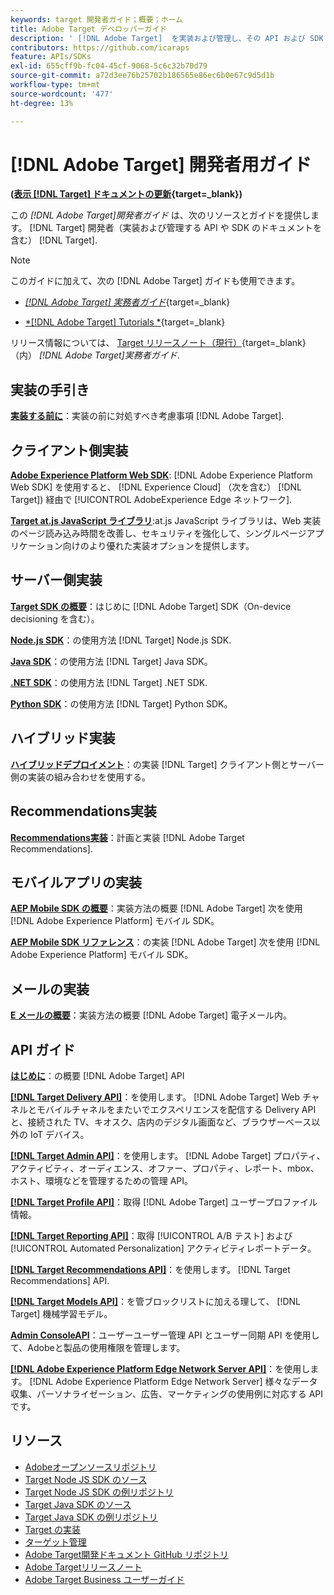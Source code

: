 ```yaml
---
keywords: target 開発者ガイド；概要；ホーム
title: Adobe Target デベロッパーガイド
description: ' [!DNL Adobe Target]  を実装および管理し、その API および SDK を操作する方法'
contributors: https://github.com/icaraps
feature: APIs/SDKs
exl-id: 655cff9b-fc04-45cf-9068-5c6c32b70d79
source-git-commit: a72d3ee76b25702b186565e86ec6b0e67c9d5d1b
workflow-type: tm+mt
source-wordcount: '477'
ht-degree: 13%

---
```


# [!DNL Adobe Target] 開発者用ガイド

**([表示 [!DNL Target] ドキュメントの更新](https://experienceleague.adobe.com/docs/target/using/release-notes/doc-change.html){target=_blank})**

この *[!DNL Adobe Target]開発者ガイド* は、次のリソースとガイドを提供します。 [!DNL Target] 開発者（実装および管理する API や SDK のドキュメントを含む） [!DNL Target].

>[!NOTE]
>
>このガイドに加えて、次の [!DNL Adobe Target] ガイドも使用できます。
>
>* [*[!DNL Adobe Target] 実務者ガイド&#x200B;*](https://experienceleague.adobe.com/docs/target/using/target-home.html?lang=ja){target=_blank}
>
>* [*[!DNL Adobe Target] Tutorials *](https://experienceleague.adobe.com/docs/target-learn/tutorials/overview.html?lang=ja){target=_blank}
>
>リリース情報については、 [Target リリースノート（現行）](https://experienceleague.adobe.com/docs/target/using/release-notes/release-notes.html){target=_blank} （内） *[!DNL Adobe Target]実務者ガイド*.

## 実装の手引き

**[実装する前に](/help/dev/before-implement/considerations-before-you-implement-target.md)**：実装の前に対処すべき考慮事項 [!DNL Adobe Target].

## クライアント側実装

[**Adobe Experience Platform Web SDK**](/help/dev/implement/client-side/aep-web-sdk.md): [!DNL Adobe Experience Platform Web SDK] を使用すると、 [!DNL Experience Cloud] （次を含む） [!DNL Target]) 経由で [!UICONTROL AdobeExperience Edge ネットワーク].

[**Target at.js JavaScript ライブラリ**](/help/dev/implement/client-side/overview.md):at.js JavaScript ライブラリは、Web 実装のページ読み込み時間を改善し、セキュリティを強化して、シングルページアプリケーション向けのより優れた実装オプションを提供します。

## サーバー側実装

[**Target SDK の概要**](implement/server-side/server-side-overview.md)：はじめに [!DNL Adobe Target] SDK（On-device decisioning を含む）。

[**Node.js SDK**](implement/server-side/node-js/overview.md)：の使用方法 [!DNL Target] Node.js SDK.

[**Java SDK**](implement/server-side/java/overview.md)：の使用方法 [!DNL Target] Java SDK。

[**.NET SDK**](implement/server-side/net/overview.md)：の使用方法 [!DNL Target] .NET SDK.

[**Python SDK**](implement/server-side/python/overview.md)：の使用方法 [!DNL Target] Python SDK。

## ハイブリッド実装

[**ハイブリッドデプロイメント**](implement/hybrid/hybrid-overview.md)：の実装 [!DNL Target] クライアント側とサーバー側の実装の組み合わせを使用する。

## Recommendations実装

[**Recommendations実装**](implement/recommendations/recommendations.md)：計画と実装 [!DNL Adobe Target Recommendations].

## モバイルアプリの実装

[**AEP Mobile SDK の概要**](implement/mobile/overview.md)：実装方法の概要 [!DNL Adobe Target] 次を使用 [!DNL Adobe Experience Platform] モバイル SDK。

[**AEP Mobile SDK リファレンス**](https://developer.adobe.com/client-sdks/documentation/)：の実装 [!DNL Adobe Target] 次を使用 [!DNL Adobe Experience Platform] モバイル SDK。

## メールの実装

[**E メールの概要**](implement/email/overview.md)：実装方法の概要 [!DNL Adobe Target] 電子メール内。

## API ガイド

[**はじめに**](before-administer/target-api-overview.md)：の概要 [!DNL Adobe Target] API

[**[!DNL Target Delivery API]**](/help/dev/implement/delivery-api/overview.md)：を使用します。 [!DNL Adobe Target] Web チャネルとモバイルチャネルをまたいでエクスペリエンスを配信する Delivery API と、接続された TV、キオスク、店内のデジタル画面など、ブラウザーベース以外の IoT デバイス。

[**[!DNL Target Admin API]**](administer/admin-api/admin-api-overview-new.md)：を使用します。 [!DNL Adobe Target] プロパティ、アクティビティ、オーディエンス、オファー、プロパティ、レポート、mbox、ホスト、環境などを管理するための管理 API。

[**[!DNL Target Profile API]**](/help/dev/administer/profile-api/profile-api-overview.md)：取得 [!DNL Adobe Target] ユーザープロファイル情報。

[**[!DNL Target Reporting API]**](https://developer.adobe.com/target/administer/admin-api/#tag/Reports)：取得 [!UICONTROL A/B テスト] および [!UICONTROL Automated Personalization] アクティビティレポートデータ。

[**[!DNL Target Recommendations API]**](https://developer.adobe.com/target/administer/recommendations-api/)：を使用します。 [!DNL Target Recommendations] API.

[**[!DNL Target Models API]**](administer/models-api/models-api-overview.md)：を管ブロックリストに加える理して、 [!DNL Target] 機械学習モデル。

[**Admin ConsoleAPI**](https://developer.adobe.com/umapi/)：ユーザーユーザー管理 API とユーザー同期 API を使用して、Adobeと製品の使用権限を管理します。

[**[!DNL Adobe Experience Platform Edge Network Server API]**](https://experienceleague.adobe.com/docs/experience-platform/edge-network-server-api/overview.html)：を使用します。 [!DNL Adobe Experience Platform Edge Network Server] 様々なデータ収集、パーソナライゼーション、広告、マーケティングの使用例に対応する API です。

## リソース

* [Adobeオープンソースリポジトリ](https://github.com/adobe)
* [Target Node JS SDK のソース](https://github.com/adobe/target-nodejs-sdk)
* [Target Node JS SDK の例リポジトリ](https://github.com/adobe/target-nodejs-sdk-samples)
* [Target Java SDK のソース](https://github.com/adobe/target-java-sdk)
* [Target Java SDK の例リポジトリ](https://github.com/adobe/target-java-sdk-samples)
* [Target の実装](./before-implement/prepare-to-implement-target.md)
* [ターゲット管理](./before-administer/target-api-overview.md)
* [Adobe Target開発ドキュメント GitHub リポジトリ](https://github.com/AdobeDocs/target-developers)
* [Adobe Targetリリースノート](https://experienceleague.adobe.com/docs/target/using/release-notes/release-notes.html)
* [Adobe Target Business ユーザーガイド](https://experienceleague.adobe.com/docs/target/using/target-home.html?lang=ja)

